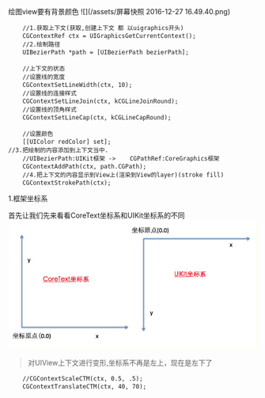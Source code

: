 绘图view要有背景颜色
![](/assets/屏幕快照 2016-12-27 16.49.40.png)
```
    //1.获取上下文(获取,创建上下文 都 以uigraphics开头)
    CGContextRef ctx = UIGraphicsGetCurrentContext();
    //2.绘制路径
    UIBezierPath *path = [UIBezierPath bezierPath];

    //上下文的状态
    //设置线的宽度
    CGContextSetLineWidth(ctx, 10);
    //设置线的连接样式
    CGContextSetLineJoin(ctx, kCGLineJoinRound);
    //设置线的顶角样式
    CGContextSetLineCap(ctx, kCGLineCapRound);
    
    //设置颜色
    [[UIColor redColor] set];
//3.把绘制的内容添加到上下文当中.
    //UIBezierPath:UIKit框架 ->    CGPathRef:CoreGraphics框架
    CGContextAddPath(ctx, path.CGPath);
    //4.把上下文的内容显示到View上(渲染到View的layer)(stroke fill)
    CGContextStrokePath(ctx);
```

1.框架坐标系

首先让我们先来看看CoreText坐标系和UIKit坐标系的不同
　　![](/assets/Snip25600215_1.png)
>对UIView上下文进行变形,坐标系不再是左上，现在是左下了

```
    //CGContextScaleCTM(ctx, 0.5, .5);
    CGContextTranslateCTM(ctx, 40, 70);
```    
